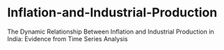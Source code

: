 # Inflation-and-Industrial-Production
The Dynamic Relationship Between Inflation and Industrial Production in India: Evidence from Time Series Analysis
